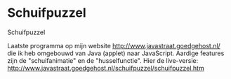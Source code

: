 # Schuifpuzzel
Schuifpuzzel

Laatste programma op mijn website http://www.javastraat.goedgehost.nl/ die ik heb omgebouwd van Java (applet) naar JavaScript. Aardige features zijn de "schuifanimatie" en de "husselfunctie".
Hier de live-versie: http://www.javastraat.goedgehost.nl/schuifpuzzel/schuifpuzzel.htm
